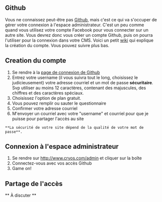 ## Github

Vous ne connaissez peut-être pas [Github](https://github.com), mais c'est ce qui va s'occuper de gérer votre connexion à l'espace administrateur. C'est un peu comme quand vous utilisez votre compte Facebook pour vous connecter sur un autre site. Vous devrez donc vous créer un compte Github, puis on pourra l'utiliser pour la connexion dans votre CMS. Voici un petit [wiki](http://www.wikihow.com/Create-an-Account-on-GitHub) qui explique la création du compte. Vous pouvez suivre plus bas.

## Creation du compte

1. Se rendre à la [page de connexion de Github](https://github.com/join)
2. Entrez votre username (il vous suivra tout le long, choisissez le judicieusement) votre adresse courriel et un mot de passe **sécuritaire**. Svp utiliser au moins 12 caractères, contenant des majuscules, des chiffres et des caractères spéciaux.
3. Choisissez l'option de plan gratuit.
4. Vous pouvez remplir ou sauter le questionnaire
5. Confirmer votre adresse courriel
6. M'envoyer un courriel avec votre "username" et courriel pour que je puisse pour partager l'accès au site

```hint|warning
**La sécurité de votre site dépend de la qualité de votre mot de passe**.
```

## Connexion à l'espace administrateur

1. Se rendre sur http://www.cryos.com/admin et cliquer sur la boîte
2. Connectez-vous avec vos accès Github
3. Game on!

## Partage de l'accès

** À discuter **
